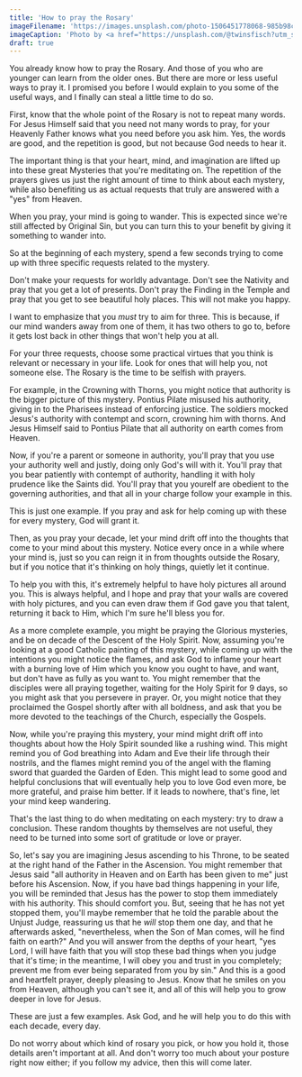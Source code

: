 ```yaml
---
title: 'How to pray the Rosary'
imageFilename: 'https://images.unsplash.com/photo-1506451778068-985b98c0de18?ixlib=rb-1.2.1&ixid=MnwxMjA3fDB8MHxwaG90by1wYWdlfHx8fGVufDB8fHx8&auto=format&fit=crop&w=1167&q=80'
imageCaption: 'Photo by <a href="https://unsplash.com/@twinsfisch?utm_source=unsplash&utm_medium=referral&utm_content=creditCopyText">Isabella and Zsa Fischer</a> on <a href="https://unsplash.com/?utm_source=unsplash&utm_medium=referral&utm_content=creditCopyText">Unsplash</a>'
draft: true
---
```


You already know how to pray the Rosary. And those of you who are younger can learn from the older ones. But there are more or less useful ways to pray it. I promised you before I would explain to you some of the useful ways, and I finally can steal a little time to do so.

First, know that the whole point of the Rosary is not to repeat many words. For Jesus Himself said that you need not many words to pray, for your Heavenly Father knows what you need before you ask him. Yes, the words are good, and the repetition is good, but not because God needs to hear it.

The important thing is that your heart, mind, and imagination are lifted up into these great Mysteries that you're meditating on. The repetition of the prayers gives us just the right amount of time to think about each mystery, while also benefiting us as actual requests that truly are answered with a "yes" from Heaven.

When you pray, your mind is going to wander. This is expected since we're still affected by Original Sin, but you can turn this to your benefit by giving it something to wander into.

So at the beginning of each mystery, spend a few seconds trying to come up with three specific requests related to the mystery.

Don't make your requests for worldly advantage. Don't see the Nativity and pray that you get a lot of presents. Don't pray the Finding in the Temple and pray that you get to see beautiful holy places. This will not make you happy.

I want to emphasize that you *must* try to aim for three. This is because, if our mind wanders away from one of them, it has two others to go to, before it gets lost back in other things that won't help you at all.

For your three requests, choose some practical virtues that you think is relevant or necessary in your life. Look for ones that will help you, not someone else. The Rosary is the time to be selfish with prayers.

For example, in the Crowning with Thorns, you might notice that authority is the bigger picture of this mystery. Pontius Pilate misused his authority, giving in to the Pharisees instead of enforcing justice. The soldiers mocked Jesus's authority with contempt and scorn, crowning him with thorns. And Jesus Himself said to Pontius Pilate that all authority on earth comes from Heaven.

Now, if you're a parent or someone in authority, you'll pray that you use your authority well and justly, doing only God's will with it. You'll pray that you bear patiently with contempt of authority, handling it with holy prudence like the Saints did. You'll pray that you yourelf are obedient to the governing authorities, and that all in your charge follow your example in this.

This is just one example. If you pray and ask for help coming up with these for every mystery, God will grant it.

Then, as you pray your decade, let your mind drift off into the thoughts that come to your mind about this mystery. Notice every once in a while where your mind is, just so you can reign it in from thoughts outside the Rosary, but if you notice that it's thinking on holy things, quietly let it continue.

To help you with this, it's extremely helpful to have holy pictures all around you. This is always helpful, and I hope and pray that your walls are covered with holy pictures, and you can even draw them if God gave you that talent, returning it back to Him, which I'm sure he'll bless you for.

As a more complete example, you might be praying the Glorious mysteries, and be on decade of the Descent of the Holy Spirit. Now, assuming you're looking at a good Catholic painting of this mystery, while coming up with the intentions you might notice the flames, and ask God to inflame your heart with a burning love of Him which you know you ought to have, and want, but don't have as fully as you want to. You might remember that the disciples were all praying together, waiting for the Holy Spirit for 9 days, so you might ask that you persevere in prayer. Or, you might notice that they proclaimed the Gospel shortly after with all boldness, and ask that you be more devoted to the teachings of the Church, especially the Gospels.

Now, while you're praying this mystery, your mind might drift off into thoughts about how the Holy Spirit sounded like a rushing wind. This might remind you of God breathing into Adam and Eve their life through their nostrils, and the flames might remind you of the angel with the flaming sword that guarded the Garden of Eden. This might lead to some good and helpful conclusions that will eventually help you to love God even more, be more grateful, and praise him better. If it leads to nowhere, that's fine, let your mind keep wandering.

That's the last thing to do when meditating on each mystery: try to draw a conclusion. These random thoughts by themselves are not useful, they need to be turned into some sort of gratitude or love or prayer.

So, let's say you are imagining Jesus ascending to his Throne, to be seated at the right hand of the Father in the Ascension. You might remember that Jesus said "all authority in Heaven and on Earth has been given to me" just before his Ascension. Now, if you have bad things happening in your life, you will be reminded that Jesus has the power to stop them immediately with his authority. This should comfort you. But, seeing that he has not yet stopped them, you'll maybe remember that he told the parable about the Unjust Judge, reassuring us that he *will* stop them one day, and that he afterwards asked, "nevertheless, when the Son of Man comes, will he find faith on earth?" And you will answer from the depths of your heart, "yes Lord, I will have faith that you will stop these bad things when you judge that it's time; in the meantime, I will obey you and trust in you completely; prevent me from ever being separated from you by sin." And this is a good and heartfelt prayer, deeply pleasing to Jesus. Know that he smiles on you from Heaven, although you can't see it, and all of this will help you to grow deeper in love for Jesus.

These are just a few examples. Ask God, and he will help you to do this with each decade, every day.

Do not worry about which kind of rosary you pick, or how you hold it, those details aren't important at all. And don't worry too much about your posture right now either; if you follow my advice, then this will come later.

